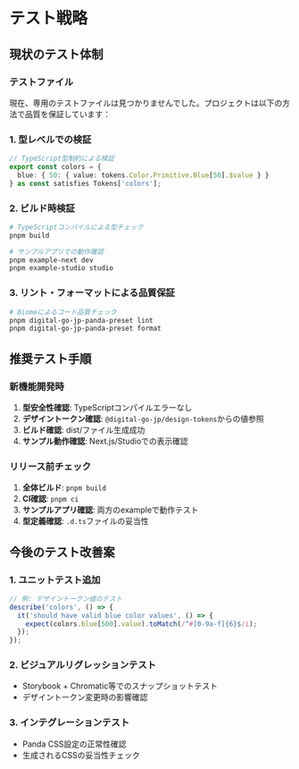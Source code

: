 # テスト戦略

## 現状のテスト体制

### テストファイル
現在、専用のテストファイルは見つかりませんでした。プロジェクトは以下の方法で品質を保証しています：

### 1. 型レベルでの検証
```typescript
// TypeScript型制約による検証
export const colors = {
  blue: { 50: { value: tokens.Color.Primitive.Blue[50].$value } }
} as const satisfies Tokens['colors'];
```

### 2. ビルド時検証
```bash
# TypeScriptコンパイルによる型チェック
pnpm build

# サンプルアプリでの動作確認
pnpm example-next dev
pnpm example-studio studio
```

### 3. リント・フォーマットによる品質保証
```bash
# Biomeによるコード品質チェック
pnpm digital-go-jp-panda-preset lint
pnpm digital-go-jp-panda-preset format
```

## 推奨テスト手順

### 新機能開発時
1. **型安全性確認**: TypeScriptコンパイルエラーなし
2. **デザイントークン確認**: `@digital-go-jp/design-tokens`からの値参照
3. **ビルド確認**: dist/ファイル生成成功
4. **サンプル動作確認**: Next.js/Studioでの表示確認

### リリース前チェック
1. **全体ビルド**: `pnpm build`
2. **CI確認**: `pnpm ci`  
3. **サンプルアプリ確認**: 両方のexampleで動作テスト
4. **型定義確認**: `.d.ts`ファイルの妥当性

## 今後のテスト改善案

### 1. ユニットテスト追加
```typescript
// 例: デザイントークン値のテスト
describe('colors', () => {
  it('should have valid blue color values', () => {
    expect(colors.blue[500].value).toMatch(/^#[0-9a-f]{6}$/i);
  });
});
```

### 2. ビジュアルリグレッションテスト
- Storybook + Chromatic等でのスナップショットテスト
- デザイントークン変更時の影響確認

### 3. インテグレーションテスト
- Panda CSS設定の正常性確認
- 生成されるCSSの妥当性チェック